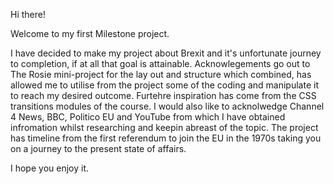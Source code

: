 Hi there! 

Welcome to my first Milestone project.

I have decided to make my project about Brexit and it's unfortunate journey to completion, if at all that goal is attainable.
Acknowlegements go out to The Rosie mini-project for the lay out and structure which combined, has allowed me to utilise from the project some of the coding and manipulate it to reach my desired outcome. Furtehre inspiration has come from the CSS transitions modules of the course.
I would also like to acknolwedge Channel 4 News, BBC, Politico EU and YouTube from which I have obtained infromation whilst researching and keepin abreast of the topic.
The project has timeline from the first referendum to join the EU in the 1970s taking you on a journey to the present state of affairs.

I hope you enjoy it.